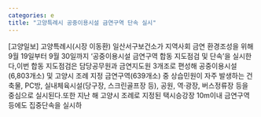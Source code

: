 ```yaml
---
categories: e
title: "고양특례시 공중이용시설 금연구역 단속 실시"
---
```

[고양일보] 고양특례시(시장 이동환) 일산서구보건소가 지역사회 금연 환경조성을 위해 9월 19일부터 9월 30일까지 ‘공중이용시설 금연구역 합동 지도점검 및 단속’을 실시한다,이번 합동 지도점검은 담당공무원과 금연지도원 3개조로 편성해 공중이용시설(6,803개소) 및 고양시 조례 지정 금연구역(639개소) 중 상습민원이 자주 발생하는 건축물, PC방, 실내체육시설(당구장, 스크린골프장 등), 공원, 역·광장, 버스정류장 등을 중심으로 실시된다.또한 지난 해 고양시 조례로 지정된 택시승강장 10m이내 금연구역 등에도 집중단속을 실시하